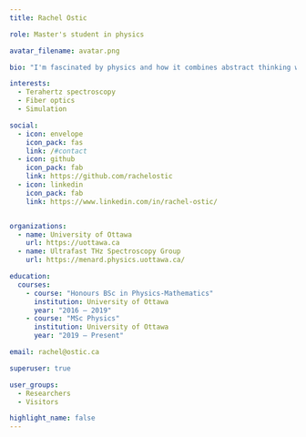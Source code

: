 ```yaml
---
title: Rachel Ostic

role: Master's student in physics

avatar_filename: avatar.png

bio: "I'm fascinated by physics and how it combines abstract thinking with real world problems, and I am starting to fuse this interest with programming both inside and outside the lab."

interests: 
  - Terahertz spectroscopy
  - Fiber optics
  - Simulation

social:
  - icon: envelope
    icon_pack: fas
    link: /#contact
  - icon: github
    icon_pack: fab
    link: https://github.com/rachelostic
  - icon: linkedin
    icon_pack: fab
    link: https://www.linkedin.com/in/rachel-ostic/


organizations:
  - name: University of Ottawa
    url: https://uottawa.ca
  - name: Ultrafast THz Spectroscopy Group
    url: https://menard.physics.uottawa.ca/

education:
  courses:
    - course: "Honours BSc in Physics-Mathematics"
      institution: University of Ottawa
      year: "2016 – 2019"
    - course: "MSc Physics"
      institution: University of Ottawa
      year: "2019 – Present"

email: rachel@ostic.ca

superuser: true

user_groups:
  - Researchers
  - Visitors

highlight_name: false
---
```


